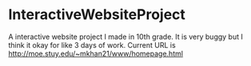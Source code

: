 # InteractiveWebsiteProject
A interactive website project I made in 10th grade. It is very buggy but I think it okay for like 3 days of work. Current URL is http://moe.stuy.edu/~mkhan21/www/homepage.html
